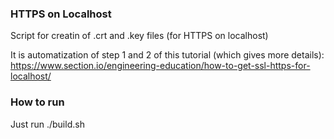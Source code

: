 ### HTTPS on Localhost

Script for creatin of .crt and .key files (for HTTPS on localhost)

It is automatization of step 1 and 2 of this tutorial (which gives more details): https://www.section.io/engineering-education/how-to-get-ssl-https-for-localhost/

### How to run

Just run ./build.sh
